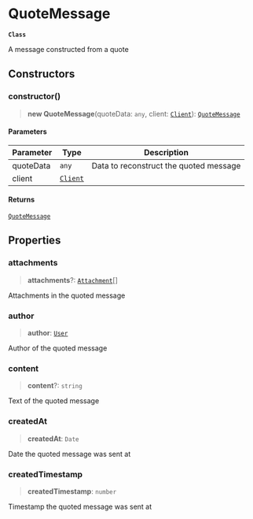 # QuoteMessage

**`Class`**

A message constructed from a quote

## Constructors

### constructor()

> **new QuoteMessage**(quoteData: `any`, client: [`Client`](class.client.md)): [`QuoteMessage`](class.quotemessage.md)

#### Parameters

| Parameter | Type                        | Description                            |
| --------- | --------------------------- | -------------------------------------- |
| quoteData | `any`                       | Data to reconstruct the quoted message |
| client    | [`Client`](class.client.md) |                                        |

#### Returns

[`QuoteMessage`](class.quotemessage.md)

## Properties

### attachments

> **attachments**?: [`Attachment`](class.attachment.md)\[]

Attachments in the quoted message

### author

> **author**: [`User`](class.user.md)

Author of the quoted message

### content

> **content**?: `string`

Text of the quoted message

### createdAt

> **createdAt**: `Date`

Date the quoted message was sent at

### createdTimestamp

> **createdTimestamp**: `number`

Timestamp the quoted message was sent at
